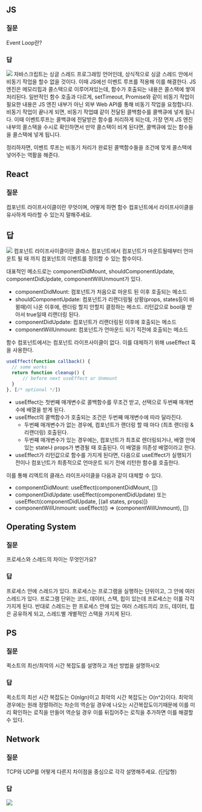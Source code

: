 ## JS
### 질문
Event Loop란?

### 답

![](https://miro.medium.com/max/2048/1*4lHHyfEhVB0LnQ3HlhSs8g.png)
자바스크립트는 싱글 스레드 프로그래밍 언어인데, 상식적으로 싱글 스레드 안에서 비동기 작업을 할수 없을 것이다. 이때 JS에선 이벤트 루프를 적용해 이를 해결한다. JS 엔진은 메모리힙과 콜스택으로 이루어져있는데, 함수가 호출되는 내용은 콜스택에 쌓여 처리된다. 일반적인 함수 호출과 다르게, setTimeout, Promise와 같이 비동기 작업이 필요한 내용은 JS 엔진 내부가 아닌 외부 Web API를 통해 비동기 작업을 요청합니다. 비동기 작업이 끝나게 되면, 비동기 작업떄 같이 전달된 콜백함수를 콜백큐에 넣게 됩니다. 이때 이벤트루프는 콜백큐에 전달받은 함수를 처리하게 되는데, 가장 먼저 JS 엔진 내부의 콜스택을 수시로 확인하면서 만약 콜스택이 비게 된다면, 콜백큐에 있는 함수들을 콜스택에 넣게 됩니다.

정리하자면, 이벤트 루프는 비동기 처리가 완료된 콜백함수들을 조건에 맞게 콜스택에 넣어주는 역활을 해준다.

## React
### 질문
컴포넌트 라이프사이클이란 무엇이며, 어떻게 하면 함수 컴포넌트에서 라이프사이클을 유사하게 따라할 수 있는지 말해주세요.

## 답
![](https://cdn.filestackcontent.com/ApNH7030SAG1wAycdj3H)
컴포넌트 라이프사이클이란 클래스 컴포넌트에서 컴포넌트가 마운트될때부터 언마운트 될 때 까지 컴포넌트의 이벤트를 정의할 수 있는 함수이다.

대표적인 메소드로는 componentDidMount, shouldComponentUpdate, componentDidUpdate, componentWillUnmount가 있다.
- componentDidMount: 컴포넌트가 처음으로 마운트 된 이후 호출되는 메소드
- shouldComponentUpdate: 컴포넌트가 리랜더링될 상황(props, states등이 바뀔때)이 나온 이후에, 렌더링 할지 안할지 결정하는 메소드. 리턴값으로 bool을 받아서 true일때 리랜더링 된다.
- componentDidUpdate: 컴포넌트가 리랜더링된 이후에 호출되는 메소드
- componentWillUnmount: 컴포넌트가 언마운드 되기 직전에 호출되는 메소드

함수 컴포넌트에서는 컴포넌트 라이프사이클이 없다. 이를 대체하기 위해 useEffect 훅을 사용한다.

```javascript
useEffect(function callback() {
  // some works
  return function cleanup() {
	  // before next useEffect or Unmount
  }
}, [/* optional */])
```

- useEffect는 첫번째 매개변수로 콜백함수를 무조건 받고, 선택으로 두번째 매개변수에 배열을 받게 된다.
- useEffect의 콜백함수가 호출되는 조건은 두번째 매개변수에 따라 달라진다.
  - 두번째 매개변수가 없는 경우에, 컴포넌트가 랜더링 할 때 마다 (최초 랜더링 & 리랜더링) 호출된다.
  - 두번쨰 매개변수가 있는 경우에는, 컴포넌트가 최초로 렌더링되거나, 배열 안에 있는 state나 props가 변경될 때 호출된다. 이 배열을 의존성 배열이라고 한다.
- useEffect가 리턴값으로 함수를 가지게 된다면, 다음으로 useEffect가 실행되기 전이나 컴포넌트가 최종적으로 언마운트 되기 전에 리턴한 함수를 호출한다.

이를 통해 리엑트의 클래스 라이프사이클을 다음과 같이 대체할 수 있다.

- componentDidMount: useEffect(componentDidMount, [])
- componentDidUpdate: useEffect(componentDidUpdate) 또는 useEffect(componentDidUpdate, [(all states, props)])
- componentWillUnmount: useEffect(() => (componentWillUnmount), [])

## Operating System
### 질문
프로세스와 스레드의 차이는 무엇인가요?

### 답
프로세스 안에 스레드가 있다. 프로세스는 프로그램을 실행하는 단위이고, 그 안에 여러 스레드가 있다. 프로그램 단위는 코드, 데이터, 스택, 힙이 있는데 프로세스는 이를 각각 가지게 된다. 반대로 스레드는 한 프로세스 안에 있는 여러 스레드끼리 코드, 데이터, 힙은 공유하게 되고, 스레드별 개별적인 스택을 가지게 된다.

## PS
### 질문
퀵소트의 최선/최악의 시간 복잡도를 설명하고 개선 방법을 설명하시오

### 답
퀵소트의 최선 시간 복잡도는 O(nlgn)이고 최악의 시간 복잡도는 O(n^2)이다. 최악의 경우에는 원래 정렬하려는 차순의 역순일 경우에 나오는 시간복잡도이기때문에 이를 미리 확인하는 로직을 만들어 역순일 경우 이를 뒤집어주는 로직을 추가하면 이를 해결할 수 있다.

## Network
### 질문
TCP와 UDP를 어떻게 다른지 차이점을 중심으로 각각 설명해주세요. (단답형)

### 답
![](https://mblogthumb-phinf.pstatic.net/MjAyMDAzMjdfMTQx/MDAxNTg1MzIwMjE2MzQw.O-YCmFb9LYtnUHM7XPaiJT0aSjj-NUkgziW5-lHKT6Eg.UGiKtljYYepbBDVfikJRl70qsknkCiZebfS4t2NCGp4g.PNG.ijoos/image.png?type=w800)


